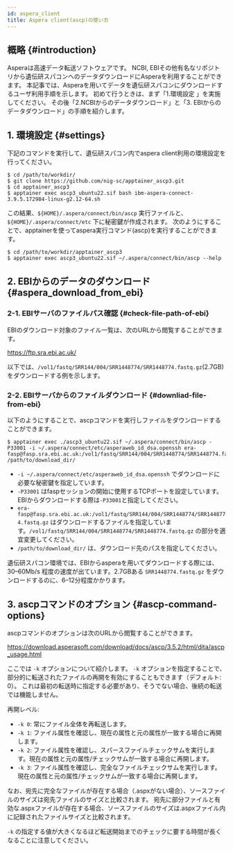 ```yaml
---
id: aspera_client
title: Aspera client(ascp)の使い方
---
```


## 概略 {#introduction}

Asperaは高速データ転送ソフトウェアです。
NCBI, EBIその他有名なリポジトリから遺伝研スパコンへのデータダウンロードにAsperaを利用することができます。
本記事では、Asperaを用いてデータを遺伝研スパコンにダウンロードするユーザ利用手順を示します。
初めて行うときは、まず「1.環境設定 」を実施してください。
その後「2.NCBIからのデータダウンロード」と「3. EBIからのデータダウンロード」の手順を紹介します。


## 1. 環境設定 {#settings}

下記のコマンドを実行して、遺伝研スパコン内でaspera client利用の環境設定を行ってください。

```
$ cd /path/to/workdir/
$ git clone https://github.com/nig-sc/apptainer_ascp3.git
$ cd apptainer_ascp3
$ apptainer exec ascp3_ubuntu22.sif bash ibm-aspera-connect-3.9.5.172984-linux-g2.12-64.sh
```

この結果、`${HOME}/.aspera/connect/bin/ascp` 実行ファイルと、`${HOME}/.aspera/connect/etc` 下に秘密鍵が作成されます。
次のようにすることで、apptainerを使ってaspera実行コマンド(ascp)を実行することができます。

```
$ cd /path/to/workdir/apptainer_ascp3
$ apptainer exec ascp3_ubuntu22.sif ~/.aspera/connect/bin/ascp --help
```



## 2. EBIからのデータのダウンロード {#aspera_download_from_ebi}

### 2-1. EBIサーバのファイルパス確認 {#check-file-path-of-ebi}

EBIのダウンロード対象のファイル一覧は、次のURLから閲覧することができます。

https://ftp.sra.ebi.ac.uk/

以下では、`/vol1/fastq/SRR144/004/SRR1448774/SRR1448774.fastq.gz`(2.7GB)をダウンロードする例を示します。

### 2-2. EBIサーバからのファイルダウンロード {#downliad-file-from-ebi}

以下のようにすることで、ascpコマンドを実行しファイルをダウンロードすることができます。

```
$ apptainer exec ./ascp3_ubuntu22.sif ~/.aspera/connect/bin/ascp -P33001 -i ~/.aspera/connect/etc/asperaweb_id_dsa.openssh era-fasp@fasp.sra.ebi.ac.uk:/vol1/fastq/SRR144/004/SRR1448774/SRR1448774.fastq.gz /path/to/download_dir/
```

- `-i ~/.aspera/connect/etc/asperaweb_id_dsa.openssh` でダウンロードに必要な秘密鍵を指定しています。
- `-P33001` はfaspセッションの開始に使用するTCPポートを設定しています。EBIからダウンロードする際は`-P33001`と指定してください。
- `era-fasp@fasp.sra.ebi.ac.uk:/vol1/fastq/SRR144/004/SRR1448774/SRR1448774.fastq.gz` はダウンロードするファイルを指定しています。`/vol1/fastq/SRR144/004/SRR1448774/SRR1448774.fastq.gz` の部分を適宜変更してください。
- `/path/to/download_dir/` は、ダウンロード先のパスを指定してください。

遺伝研スパコン環境では、EBIからasperaを用いてダウンロードする際には、30–60Mb/s 程度の速度が出ています。2.7GBある `SRR1448774.fastq.gz` をダウンロードするのに、6–12分程度かかります。


## 3. ascpコマンドのオプション {#ascp-command-options}

ascpコマンドのオプションは次のURLから閲覧することができます。

https://download.asperasoft.com/download/docs/ascp/3.5.2/html/dita/ascp_usage.html

ここでは `-k` オプションについて紹介します。
`-k` オプションを指定することで、部分的に転送されたファイルの再開を有効にすることもできます（デフォルト: 0）。
これは最初の転送時に指定する必要があり、そうでない場合、後続の転送では機能しません。

再開レベル:
- `-k 0`: 常にファイル全体を再転送します。
- `-k 1`: ファイル属性を確認し、現在の属性と元の属性が一致する場合に再開します。
- `-k 2`: ファイル属性を確認し、スパースファイルチェックサムを実行します。現在の属性と元の属性/チェックサムが一致する場合に再開します。
- `-k 3`: ファイル属性を確認し、完全なファイルチェックサムを実行します。現在の属性と元の属性/チェックサムが一致する場合に再開します。

なお、宛先に完全なファイルが存在する場合（.aspxがない場合）、ソースファイルのサイズは宛先ファイルのサイズと比較されます。
宛先に部分ファイルと有効な.aspxファイルが存在する場合、ソースファイルのサイズは.aspxファイル内に記録されたファイルサイズと比較されます。

`-k` の指定する値が大きくなるほど転送開始までのチェックに要する時間が長くなることに注意してください。

